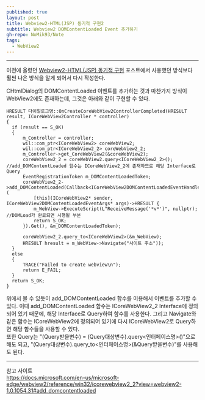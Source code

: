 ```yaml
---
published: true
layout: post
title: Webview2-HTML(JSP) 동기적 구현2
subtitle: Webview2 DOMContentLoaded Event 추가하기
gh-repo: NoMik93/Note
tags:
  - WebView2
---
```



***

이전에 올렸던 [Webview2-HTML(JSP) 동기적 구현](https://nomik93.github.io/Note/2021-12-28-Webview2_Synchronous) 포스트에서 사용했던 방식보다 훨씬 나은 방식을 알게 되어서 다시 작성한다.

CHtmlDialog의 DOMContentLoaded 이벤트를 추가하는 것과 마찬가지 방식이 WebView2에도 존재하는데, 그것은 아래와 같이 구현할 수 있다.

    HRESULT 다이얼로그명::OnCreateCoreWebView2ControllerCompleted(HRESULT result, ICoreWebView2Controller * controller)
    {
      if (result == S_OK)
      {
          m_Controller = controller;
          wil::com_ptr<ICoreWebView2> coreWebView2;
          wil::com_ptr<ICoreWebView2_2> coreWebView2_2;
          m_Controller->get_CoreWebView2(&coreWebView2);
          coreWebView2_2 = coreWebView2.query<ICoreWebView2_2>(); //add_DOMContentLoaded 함수는 ICoreWebView2_2에 존재하므로 해당 Interface로 Query
          EventRegistrationToken m_DOMContentLoadedToken;
          coreWebView2_2->add_DOMContentLoaded(Callback<ICoreWebView2DOMContentLoadedEventHandler>(
              [this](ICoreWebView2* sender, ICoreWebView2DOMContentLoadedEventArgs* args)->HRESULT {
              m_WebView->ExecuteScript(L"ReceiveMessage('*v*')", nullptr); //DOMLoad가 완료되면 시행될 부분
              return S_OK;
          }).Get(), &m_DOMContentLoadedToken);
          
          coreWebView2_2.query_to<ICoreWebView2>(&m_WebView);
          HRESULT hresult = m_WebView->Navigate("사이트 주소"));
      }
      else
      {
          TRACE("Failed to create webview\n");
          return E_FAIL;
      }
      return S_OK;
    }

위에서 볼 수 있듯이 add_DOMContentLoaded 함수를 이용해서 이벤트를 추가할 수 있다. 이때 add_DOMContentLoaded 함수는 ICoreWebView2_2 Interface에 정의되어 있기 때문에, 해당 Interface로 Query하여 함수를 사용한다. 그리고 Navigate와 같은 함수는 ICoreWebView2에 정의되어 있기에 다시 ICoreWebView2로 Query하면 해당 함수들을 사용할 수 있다.   
또한 Query는 "(Query받을변수) = (Query대상변수).query\<인터페이스명\>()"으로 해도 되고, "(Query대상변수).query_to\<인터페이스명\>(&Query받을변수)"를 사용해도 된다.

***

참고 사이트   
https://docs.microsoft.com/en-us/microsoft-edge/webview2/reference/win32/icorewebview2_2?view=webview2-1.0.1054.31#add_domcontentloaded
